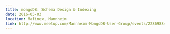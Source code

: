 ```yaml
---
title: mongoDB: Schema Design & Indexing
date: 2016-05-03
location: Mafinex, Mannheim
link: http://www.meetup.com/Mannheim-MongoDB-User-Group/events/228698842/
---
```

